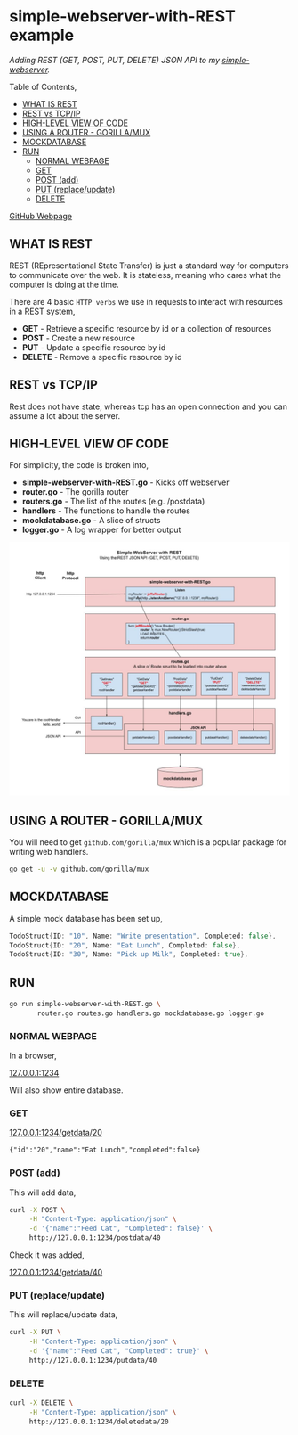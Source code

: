 # simple-webserver-with-REST example

_Adding REST (GET, POST, PUT, DELETE) JSON API to my
[simple-webserver](https://github.com/JeffDeCola/my-go-examples/tree/master/webserver/simple-webserver)._

Table of Contents,

* [WHAT IS REST](https://github.com/JeffDeCola/my-go-examples/tree/master/api/simple-webserver-with-REST#what-is-rest)
* [REST vs TCP/IP](https://github.com/JeffDeCola/my-go-examples/tree/master/api/simple-webserver-with-REST#rest-vs-tcpip)
* [HIGH-LEVEL VIEW OF CODE](https://github.com/JeffDeCola/my-go-examples/tree/master/api/simple-webserver-with-REST#high-level-view-of-code)
* [USING A ROUTER - GORILLA/MUX](https://github.com/JeffDeCola/my-go-examples/tree/master/api/simple-webserver-with-REST#using-a-router---gorillamux)
* [MOCKDATABASE](https://github.com/JeffDeCola/my-go-examples/tree/master/api/simple-webserver-with-REST#mockdatabase)
* [RUN](https://github.com/JeffDeCola/my-go-examples/tree/master/api/simple-webserver-with-REST#run)
  * [NORMAL WEBPAGE](https://github.com/JeffDeCola/my-go-examples/tree/master/api/simple-webserver-with-REST#normal-webpage)
  * [GET](https://github.com/JeffDeCola/my-go-examples/tree/master/api/simple-webserver-with-REST#get)
  * [POST (add)](https://github.com/JeffDeCola/my-go-examples/tree/master/api/simple-webserver-with-REST#post-add)
  * [PUT (replace/update)](https://github.com/JeffDeCola/my-go-examples/tree/master/api/simple-webserver-with-REST#put-replaceupdate)
  * [DELETE](https://github.com/JeffDeCola/my-go-examples/tree/master/api/simple-webserver-with-REST#delete)
  
[GitHub Webpage](https://jeffdecola.github.io/my-go-examples/)

## WHAT IS REST

REST (REpresentational State Transfer) is just a standard way for
computers to communicate over the web.
It is stateless, meaning who cares what the computer is doing at the time.

There are 4 basic `HTTP verbs` we use in requests to
interact with resources in a REST system,

* **GET** - Retrieve a specific resource by id or a collection of resources
* **POST** - Create a new resource
* **PUT** - Update a specific resource by id
* **DELETE** - Remove a specific resource by id

## REST vs TCP/IP

Rest does not have state, whereas tcp has an open connection and you
can assume a lot about the server.

## HIGH-LEVEL VIEW OF CODE

For simplicity, the code is broken into,

* **simple-webserver-with-REST.go** - Kicks off webserver
* **router.go** - The gorilla router
* **routers.go** - The list of the routes (e.g. /postdata)
* **handlers** - The functions to handle the routes
* **mockdatabase.go** - A slice of structs
* **logger.go** - A log wrapper for better output

![IMAGE - simple-webserver-with-REST - IMAGE](https://github.com/JeffDeCola/my-go-examples/blob/master/docs/pics/simple-webserver-with-REST.jpg)

## USING A ROUTER - GORILLA/MUX

You will need to get `github.com/gorilla/mux` which is
a popular package for writing web handlers.

```bash
go get -u -v github.com/gorilla/mux
```

## MOCKDATABASE

A simple mock database has been set up,

```go
TodoStruct{ID: "10", Name: "Write presentation", Completed: false},
TodoStruct{ID: "20", Name: "Eat Lunch", Completed: false},
TodoStruct{ID: "30", Name: "Pick up Milk", Completed: true},
```

## RUN

```bash
go run simple-webserver-with-REST.go \
       router.go routes.go handlers.go mockdatabase.go logger.go
```

### NORMAL WEBPAGE

In a browser,

[127.0.0.1:1234](http://127.0.0.1:1234/)

Will also show entire database.

### GET

[127.0.0.1:1234/getdata/20](http://127.0.0.1:1234/getdata/20)

```txt
{"id":"20","name":"Eat Lunch","completed":false}
```

### POST (add)

This will add data,

```bash
curl -X POST \
     -H "Content-Type: application/json" \
     -d '{"name":"Feed Cat", "Completed": false}' \
     http://127.0.0.1:1234/postdata/40
```

Check it was added,

[127.0.0.1:1234/getdata/40](http://127.0.0.1:1234/getdata/40)

### PUT (replace/update)

This will replace/update data,

```bash
curl -X PUT \
     -H "Content-Type: application/json" \
     -d '{"name":"Feed Cat", "Completed": true}' \
     http://127.0.0.1:1234/putdata/40
```

### DELETE

```bash
curl -X DELETE \
     -H "Content-Type: application/json" \
     http://127.0.0.1:1234/deletedata/20
```
